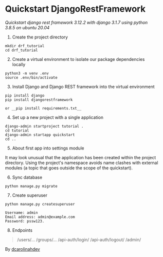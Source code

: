 # Quickstart DjangoRestFramework

_Quickstart django rest framework 3.12.2 with django 3.1.7 using python 3.8.5 on ubuntu 20.04_

1. Create the project directory

```
mkdir drf_tutorial
cd drf_tutorial
```

2. Create a virtual environment to isolate our package dependencies locally

```
python3 -m venv .env
source .env/bin/activate
```

3. Install Django and Django REST framework into the virtual environment

```
pip install django
pip install djangorestframework

or __pip install requirements.txt__
```

4. Set up a new project with a single application

```
django-admin startproject tutorial .
cd tutorial
django-admin startapp quickstart
cd ..
```

5. About first app into settings module

It may look unusual that the application has been created within the project directory. Using the project's namespace avoids name clashes with external modules (a topic that goes outside the scope of the quickstart).

6. Sync database

```
python manage.py migrate
```

7. Create superuser

```
python manage.py createsuperuser

Username: admin
Email address: admin@example.com
Password: pssw123.
```

8. Endpoints

> /users/...
> /groups/...
> /api-auth/login/
> /api-auth/logout/
> /admin/


By [dcarolinahdev](https://github.com/dcarolinahdev)